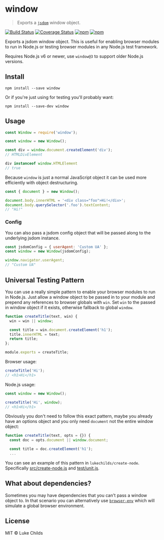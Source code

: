 # window

> Exports a [`jsdom`](https://github.com/tmpvar/jsdom) window object.

[![Build Status](https://travis-ci.org/lukechilds/window.svg?branch=master)](https://travis-ci.org/lukechilds/window)
[![Coverage Status](https://coveralls.io/repos/github/lukechilds/window/badge.svg?branch=master)](https://coveralls.io/github/lukechilds/window?branch=master)
[![npm](https://img.shields.io/npm/dm/window.svg)](https://www.npmjs.com/package/window)
[![npm](https://img.shields.io/npm/v/window.svg)](https://www.npmjs.com/package/window)

Exports a jsdom window object. This is useful for enabling browser modules to run in Node.js or testing browser modules in any Node.js test framework.

Requires Node.js v6 or newer, use `window@3` to support older Node.js versions.

## Install

```shell
npm install --save window
```

Or if you're just using for testing you'll probably want:

```shell
npm install --save-dev window
```

## Usage

```js
const Window = require('window');

const window = new Window();

const div = window.document.createElement('div');
// HTMLDivElement

div instanceof window.HTMLElement
// true
```

Because `window` is just a normal JavaScript object it can be used more efficiently with object destructuring.

```js
const { document } = new Window();

document.body.innerHTML = '<div class="foo">Hi!</div>';
document.body.querySelector('.foo').textContent;
// "Hi!"
```

### Config

You can also pass a jsdom config object that will be passed along to the underlying jsdom instance.

```js
const jsdomConfig = { userAgent: 'Custom UA' };
const window = new Window(jsdomConfig);

window.navigator.userAgent;
// "Custom UA"
```

## Universal Testing Pattern

You can use a really simple pattern to enable your browser modules to run in Node.js. Just allow a window object to be passed in to your module and prepend any references to browser globals with `win`. Set `win` to the passed in window object if it exists, otherwise fallback to global `window`.

```js
function createTitle(text, win) {
  win = win || window;

  const title = win.document.createElement('h1');
  title.innerHTML = text;
  return title;
};

module.exports = createTitle;
```

Browser usage:

```js
createTitle('Hi');
// <h1>Hi</h1>
```

Node.js usage:

```js
const window = new Window();

createTitle('Hi', window);
// <h1>Hi</h1>
```

Obviously you don't need to follow this exact pattern, maybe you already have an options object and you only need `document` not the entire window object:

```js
function createTitle(text, opts = {}) {
  const doc = opts.document || window.document;

  const title = doc.createElement('h1');
  ...
```

You can see an example of this pattern in `lukechilds/create-node`. Specifically [src/create-node.js](https://github.com/lukechilds/create-node/blob/master/src/create-node.js) and  [test/unit.js](https://github.com/lukechilds/create-node/blob/master/test/unit.js).

## What about dependencies?

Sometimes you may have dependencies that you can't pass a window object to. In that scenario you can alternatively use [`browser-env`](https://github.com/lukechilds/browser-env) which will simulate a global browser environment.

## License

MIT © Luke Childs
